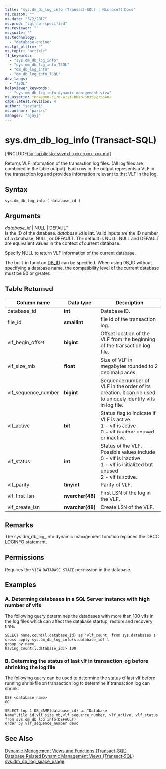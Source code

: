 ```yaml
---
title: "sys.dm_db_log_info (Transact-SQL) | Microsoft Docs"
ms.custom: ""
ms.date: "5/2/2017"
ms.prod: "sql-non-specified"
ms.reviewer: ""
ms.suite: ""
ms.technology: 
  - "database-engine"
ms.tgt_pltfrm: ""
ms.topic: "article"
f1_keywords: 
  - "sys.dm_db_log_info"
  - "sys.dm_db_log_info_TSQL"
  - "dm_db_log_info"
  - "dm_db_log_info_TSQL"
dev_langs: 
  - "TSQL"
helpviewer_keywords: 
  - "sys.dm_db_log_info dynamic management view"
ms.assetid: f6b40060-c17d-472f-b0a3-3b350275d487
caps.latest.revision: 4
author: "savjani"
ms.author: "pariks"
manager: "ajayj"
---
```

# sys.dm_db_log_info (Transact-SQL)
[!INCLUDE[tsql-appliesto-ssvnxt-xxxx-xxxx-xxx.md](../../includes/tsql-appliesto-ssvnxt-xxxx-xxxx-xxx.md)]

Returns VLF information of the transaction log files. (All log files are combined in the table output). Each row in the output represents a VLF in the transaction log and provides information relevant to that VLF in the log.

## Syntax  
  
```  
sys.dm_db_log_info ( database_id )  
```  
## Arguments  
 *database_id* | NULL | DEFAULT  
 Is the ID of the database. *database_id* is **int**. Valid inputs are the ID number of a database, NULL, or DEFAULT. The default is NULL. NULL and DEFAULT are equivalent values in the context of current database.
 
 Specify NULL to return VLF information of the current database.

 The built-in function [DB_ID](../../t-sql/functions/db-id-transact-sql.md) can be specified. When using DB_ID without specifying a database name, the compatibility level of the current database must be 90 or greater.  

## Table Returned  

|Column name|Data type|Description|  
|-----------------|---------------|-----------------|  
|database_id|**int**|Database ID.|
|file_id|**smallint**|file id of the transaction log.|  
|vlf_begin_offset|**bigint** |Offset location of the VLF from the beginning of the transaction log file.|
|vlf_size_mb |**float** |Size of VLF in megabytes rounded to 2 decimal places.|     
|vlf_sequence_number|**bigint** |Sequence number of VLF in the order of its creation. It can be used to uniquely identify vlfs in log file.|
|vlf_active|**bit** |Status flag to indicate if VLF is active. <br /> 1 - vlf is active <br /> 0 - vlf is either unused or inactive.|
|vlf_status|**int** |Status of the VLF. Possible values include <br />0 - vlf is inactive <br />1 - vlf is initialized but unused <br /> 2 - vlf is active.|
|vlf_parity|**tinyint** |Parity of VLF.|
|vlf_first_lsn|**nvarchar(48)** |First LSN of the log in the VLF.|
|vlf_create_lsn|**nvarchar(48)** |Create LSN of the VLF.|

## Remarks
 The sys.dm_db_log_info dynamic management function replaces the DBCC LOGINFO statement. 
 
## Permissions  
 Requires the `VIEW DATABASE STATE` permission in the database.  
  
## Examples  
  
### A. Determing databases in a SQL Server instance with high number of vlfs
The following query determines the databases with more than 100 vlfs in the log files which can affect the database startup, restore and recovery time.

```tsql
SELECT name,count(l.database_id) as 'vlf_count' from sys.databases s
cross apply sys.dm_db_log_info(s.database_id) l
group by name
having count(l.database_id)> 100

```

### B. Determing the status of last vlf in transaction log before shrinking the log file

The following query can be used to determine the status of last vlf before running shrinkfile on transaction log to determine if transaction log can shrink.

```tsql
USE <database name>
GO

SELECT top 1 DB_NAME(database_id) as "Database Name",file_id,vlf_size_mb,vlf_sequence_number, vlf_active, vlf_status
from sys.dm_db_log_info(DEFAULT)
order by vlf_sequence_number desc

```


## See Also  
 [Dynamic Management Views and Functions &#40;Transact-SQL&#41;](~/relational-databases/system-dynamic-management-views/system-dynamic-management-views.md)   
 [Database Related Dynamic Management Views &#40;Transact-SQL&#41;](../../relational-databases/system-dynamic-management-views/database-related-dynamic-management-views-transact-sql.md)   
 [sys.dm_db_log_space_usage](../../relational-databases/system-dynamic-management-views/sys-dm-db-log-space-usage-transact-sql.md)    
  



